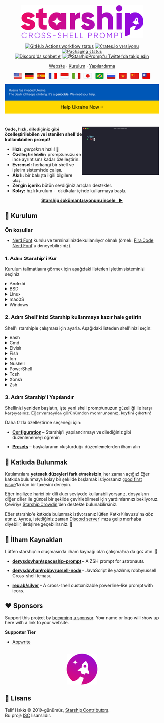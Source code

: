 <p align="center">
  <img
    width="400"
    src="https://raw.githubusercontent.com/starship/starship/master/media/logo.png"
    alt="Starship – Cross-shell prompt"
 />
</p>

<p align="center">
  <a href="https://github.com/starship/starship/actions"
    ><img
      src="https://img.shields.io/github/actions/workflow/status/starship/starship/workflow.yml?branch=master&label=workflow&style=flat-square"
      alt="GitHub Actions workflow status"
 /></a>
  <a href="https://crates.io/crates/starship"
    ><img
      src="https://img.shields.io/crates/v/starship?style=flat-square"
      alt="Crates.io versiyonu"
 /></a>
  <a href="https://repology.org/project/starship/versions"
    ><img
      src="https://img.shields.io/repology/repositories/starship?label=in%20repositories&style=flat-square"
      alt="Packaging status" /></a
><br />
  <a href="https://discord.gg/starship"
    ><img
      src="https://img.shields.io/discord/567163873606500352?label=discord&logoColor=white&style=flat-square"
      alt="Discord'da sohbet et"
 /></a>
  <a href="https://twitter.com/StarshipPrompt"
    ><img
      src="https://img.shields.io/badge/twitter-@StarshipPrompt-1DA1F3?style=flat-square"
      alt="@StarshipPrompt'u Twitter'da takip edin"
 /></a>
</p>

<p align="center">
  <a href="https://starship.rs">Website</a>
  ·
  <a href="#🚀-installation">Kurulum</a>
  ·
  <a href="https://starship.rs/config/">Yapılandırma</a>
</p>

<p align="center">
  <a href="https://github.com/starship/starship/blob/master/README.md"
    ><img
      height="20"
      src="https://raw.githubusercontent.com/starship/starship/master/media/flag-us.png"
      alt="İngilizce"
 /></a>
  &nbsp;
  <a
    href="https://github.com/starship/starship/blob/master/docs/de-DE/guide/README.md"
    ><img
      height="20"
      src="https://raw.githubusercontent.com/starship/starship/master/media/flag-de.png"
      alt="Almanca"
 /></a>
  &nbsp;
  <a
    href="https://github.com/starship/starship/blob/master/docs/es-ES/guide/README.md"
    ><img
      height="20"
      src="https://raw.githubusercontent.com/starship/starship/master/media/flag-es.png"
      alt="İspanyolca"
 /></a>
  &nbsp;
  <a
    href="https://github.com/starship/starship/blob/master/docs/fr-FR/guide/README.md"
    ><img
      height="20"
      src="https://raw.githubusercontent.com/starship/starship/master/media/flag-fr.png"
      alt="Fransızca"
 /></a>
  &nbsp;
  <a
    href="https://github.com/starship/starship/blob/master/docs/id-ID/guide/README.md"
    ><img
      height="20"
      src="https://raw.githubusercontent.com/starship/starship/master/media/flag-id.png"
      alt="Endonezyaca"
 /></a>
  &nbsp;
  <a
    href="https://github.com/starship/starship/blob/master/docs/it-IT/guide/README.md"
    ><img
      height="20"
      src="https://raw.githubusercontent.com/starship/starship/master/media/flag-it.png"
      alt="İtalyanca"
 /></a>
  &nbsp;
  <a
    href="https://github.com/starship/starship/blob/master/docs/ja-JP/guide/README.md"
    ><img
      height="20"
      src="https://raw.githubusercontent.com/starship/starship/master/media/flag-jp.png"
      alt="Japonca"
 /></a>
  &nbsp;
  <a
    href="https://github.com/starship/starship/blob/master/docs/pt-BR/guide/README.md"
    ><img
      height="20"
      src="https://raw.githubusercontent.com/starship/starship/master/media/flag-br.png"
      alt="Brezilya Portekizcesi"
 /></a>
  &nbsp;
  <a
    href="https://github.com/starship/starship/blob/master/docs/ru-RU/guide/README.md"
    ><img
      height="20"
      src="https://raw.githubusercontent.com/starship/starship/master/media/flag-ru.png"
      alt="Rusça"
 /></a>
  &nbsp;
  <a
    href="https://github.com/starship/starship/blob/master/docs/vi-VN/guide/README.md"
    ><img
      height="20"
      src="https://raw.githubusercontent.com/starship/starship/master/media/flag-vn.png"
      alt="Vietnamca"
 /></a>
  &nbsp;
  <a
    href="https://github.com/starship/starship/blob/master/docs/zh-CN/guide/README.md"
    ><img
      height="20"
      src="https://raw.githubusercontent.com/starship/starship/master/media/flag-cn.png"
      alt="Basitleştirilmiş Çince"
 /></a>
  &nbsp;
  <a
    href="https://github.com/starship/starship/blob/master/docs/zh-TW/guide/README.md"
    ><img
      height="20"
      src="https://raw.githubusercontent.com/starship/starship/master/media/flag-tw.png"
      alt="Geleneksel Çince"
 /></a>
</p>

[![SWUbanner](https://raw.githubusercontent.com/vshymanskyy/StandWithUkraine/main/banner2-direct.svg)](https://vshymanskyy.github.io/StandWithUkraine)

<h1></h1>

<img
  src="https://raw.githubusercontent.com/starship/starship/master/media/demo.gif"
  alt="iTerm2 ve Snazzy temalı Starship"
  width="50%"
  align="right"
 />

**Sade, hızlı, dilediğiniz gibi özelleştirilebilen ve istenilen shell'de kullanılabilen prompt!**

- **Hızlı:** _gerçekten_ hızlı! 🚀
- **Özelleştirilebilir:** promptunuzu en ince ayrıntısına kadar özelleştirin.
- **Evrensel:** herhangi bir shell ve işletim sisteminde çalışır.
- **Akıllı:** bir bakışta ilgili bilgilere ulaş.
- **Zengin içerik:** bütün sevdiğiniz araçları destekler.
- **Kolay:** hızlı kurulum -  dakikalar içinde kullanmaya başla.

<p align="center">
<a href="https://starship.rs/config/"><strong>Starship dokümantasyonunu incele &nbsp;&nbsp;▶</strong></a>
</p>

<a name="🚀-installation"></a>

## 🚀 Kurulum

### Ön koşullar

- [Nerd Font](https://www.nerdfonts.com/) kurulu ve terminalinizde kullanılıyor olmalı (örnek: [Fira Code Nerd Font](https://www.nerdfonts.com/font-downloads)'u deneyebilirsiniz).

### 1. Adım Starship'i Kur

Kurulum talimatlarını görmek için aşağıdaki listeden işletim sisteminizi seçiniz:

<details>
<summary>Android</summary>

Starship'i herhangi bir paket yöneticisi ile yükleyin:

| Depo                                                                              | Talimatlar             |
| --------------------------------------------------------------------------------- | ---------------------- |
| [Termux](https://github.com/termux/termux-packages/tree/master/packages/starship) | `pkg install starship` |

</details>

<details>
<summary>BSD</summary>

Starship'i herhangi bir paket yöneticisi ile yükleyin:

| Dağıtım                    | Depo                                                     | Talimatlar                        |
| -------------------------- | -------------------------------------------------------- | --------------------------------- |
| **_Herhangi bir dağıtım_** | **[crates.io](https://crates.io/crates/starship)**       | `cargo install starship --locked` |
| FreeBSD                    | [FreshPorts](https://www.freshports.org/shells/starship) | `pkg install starship`            |
| NetBSD                     | [pkgsrc](https://pkgsrc.se/shells/starship)              | `pkgin install starship`          |

</details>

<details>
<summary>Linux</summary>

Sisteminiz için son sürümü yükleyin:

```sh
curl -sS https://starship.rs/install.sh | sh
```

Alternatif olarak aşağıdaki paket yöneticileri ile de Starship'i yükleyebilirsiniz:

| Dağıtım                    | Depo                                                                                            | Talimatlar                                                                     |
| -------------------------- | ----------------------------------------------------------------------------------------------- | ------------------------------------------------------------------------------ |
| **_Herhangi bir dağıtım_** | **[crates.io](https://crates.io/crates/starship)**                                              | `cargo install starship --locked`                                              |
| _Herhangi bir dağıtım_     | [conda-forge](https://anaconda.org/conda-forge/starship)                                        | `conda install -c conda-forge starship`                                        |
| _Herhangi bir dağıtım_     | [Linuxbrew](https://formulae.brew.sh/formula/starship)                                          | `brew install starship`                                                        |
| _Herhangi bir dağıtım_     | [Snapcraft](https://snapcraft.io/starship)                                                      | `snap install --edge starship`                                                 |
| Alpine Linux 3.13+         | [Alpine Linux Packages](https://pkgs.alpinelinux.org/packages?name=starship)                    | `apk add starship`                                                             |
| Arch Linux                 | [Arch Linux Community](https://archlinux.org/packages/extra/x86_64/starship)                    | `pacman -S starship`                                                           |
| CentOS 7+                  | [Copr](https://copr.fedorainfracloud.org/coprs/atim/starship)                                   | `dnf copr enable atim/starship` <br /> `dnf install starship` |
| Gentoo                     | [Gentoo Packages](https://packages.gentoo.org/packages/app-shells/starship)                     | `emerge app-shells/starship`                                                   |
| Manjaro                    |                                                                                                 | `pacman -S starship`                                                           |
| NixOS                      | [nixpkgs](https://github.com/NixOS/nixpkgs/blob/master/pkgs/tools/misc/starship/default.nix)    | `nix-env -iA nixpkgs.starship`                                                 |
| Void Linux                 | [Void Linux Packages](https://github.com/void-linux/void-packages/tree/master/srcpkgs/starship) | `xbps-install -S starship`                                                     |

</details>

<details>
<summary>macOS</summary>

Sisteminiz için son sürümü yükleyin:

```sh
curl -sS https://starship.rs/install.sh | sh
```

Alternatif olarak aşağıdaki paket yöneticileri ile de Starship'i yükleyebilirsiniz:

| Depo                                                     | Talimatlar                              |
| -------------------------------------------------------- | --------------------------------------- |
| **[crates.io](https://crates.io/crates/starship)**       | `cargo install starship --locked`       |
| [conda-forge](https://anaconda.org/conda-forge/starship) | `conda install -c conda-forge starship` |
| [Homebrew](https://formulae.brew.sh/formula/starship)    | `brew install starship`                 |
| [MacPorts](https://ports.macports.org/port/starship)     | `port install starship`                 |

</details>

<details>
<summary>Windows</summary>

Sisteminiz için en son sürümü [releases bölümündeki](https://github.com/starship/starship/releases/latest) MSI yükleyicileri ile yükleyin.

Starship'i herhangi bir paket yöneticisi ile yükleyin:

| Depo                                                                                         | Talimatlar                              |
| -------------------------------------------------------------------------------------------- | --------------------------------------- |
| **[crates.io](https://crates.io/crates/starship)**                                           | `cargo install starship --locked`       |
| [Chocolatey ](https://community.chocolatey.org/packages/starship)                            | `choco install starship`                |
| [conda-forge](https://anaconda.org/conda-forge/starship)                                     | `conda install -c conda-forge starship` |
| [Scoop](https://github.com/ScoopInstaller/Main/blob/master/bucket/starship.json)             | `scoop install starship`                |
| [winget](https://github.com/microsoft/winget-pkgs/tree/master/manifests/s/Starship/Starship) | `winget install --id Starship.Starship` |

</details>

### 2. Adım Shell'inizi Starship kullanmaya hazır hale getirin

Shell'ı starshiple çalışması için ayarla. Aşağıdaki listeden shell'inizi seçin:

<details>
<summary>Bash</summary>

`~/.bashrc` dosyasının sonuna ekleyin:

```sh
eval "$(starship init bash)"
```

</details>

<details>
<summary>Cmd</summary>

Cmd ıle beraber [Clink](https://chrisant996.github.io/clink/clink.html) (v1.2.30+) kullanmalısınız. `%LocalAppData%\clink\starship.lua` dosyasını belirtilen dizinde aşağıdaki kod içeriği olacak şekilde oluşturun:

```lua
load(io.popen('starship init cmd'):read("*a"))()
```

</details>

<details>
<summary>Elvish</summary>

`~/.elvish/rc.elv` dosyasının sonuna ekleyin:

```sh
eval (starship init elvish)
```

Not: Elvish v0.18'den sonraki sürümler desteklenmektedir

</details>

<details>
<summary>Fish</summary>

`~/.config/fish/config.fish` dosyasının sonuna ekleyin:

```fish
starship init fish | source
```

</details>

<details>
<summary>Ion</summary>

`~/.config/ion/initrc` dosyasının sonuna ekleyin:

```sh
eval $(starship init ion)
```

</details>

<details>
<summary>Nushell</summary>

Nushell env dosyanızın sonuna aşağıdakileri ekleyin (Nushell'de `$nu.env-path` komutunu çalıştırarak bulabilirsiniz):

```sh
mkdir ~/.cache/starship
starship init nu | save -f ~/.cache/starship/init.nu
```

Aşağıdaki kodu Nushell ayarlarınızın (`$nu.config-path` komutu ile ulaşabilirsiniz) sonuna ekleyin:

```sh
source ~/.cache/starship/init.nu
```

Not: Nushell v0.73'tan sonraki sürümler desteklenmektedir

</details>

<details>
<summary>PowerShell</summary>

Aşağıdaki kodu PowerShell ayarlarınızın (`$PROFILE` komutu ile ulaşabilirsiniz) sonuna ekleyin:

```powershell
Invoke-Expression (&starship init powershell)
```

</details>

<details>
<summary>Tcsh</summary>

`~/.tcshrc` dosyasının sonuna ekleyın:

```sh
eval `starship init tcsh`
```

</details>

<details>
<summary>Xonsh</summary>

`~/.xonshrc` dosyasının sonuna ekleyin:

```python
execx($(starship init xonsh))
```

</details>

<details>
<summary>Zsh</summary>

`~/.zshrc` dosyasının sonuna ekleyin:

```sh
eval "$(starship init zsh)"
```

</details>

### 3. Adım Starship'i Yapılandır

Shellinizi yeniden başlatın, işte yeni shell promptunuzun güzelliği ile karşı karşıyasınız. Eğer varsayılan görünümden memnunsanız, keyfini çıkartın!

Daha fazla özelleştirme seçeneği için:

- **[Configuration](https://starship.rs/config/)** – Starship'i yapılandırmayı ve dilediğiniz gibi düzenlenemeyi öğrenin

- **[Presets](https://starship.rs/presets/)** – başkalaranın oluşturduğu düzenlemelerden ilham alın

## 🤝 Katkıda Bulunmak

Katılımcılara **yetenek düzeyleri fark etmeksizin**, her zaman açığız! Eğer katkıda bulunmaya kolay bir şekilde başlamak istiyorsanız [good first issue](https://github.com/starship/starship/labels/🌱%20good%20first%20issue)'lardan bir tanesini deneyin.

Eğer ingilizce harici bir dili akıcı seviyede kullanabiliyorsanız, dosyaların diğer diller ile güncel bir şekilde çevirilebilmesi için yardımlarınızı bekliyoruz. Çeviriye [Starship Crowdin](https://translate.starship.rs/)'den destekte bulunabilirsiniz.

Eğer starship'e katkıda bulunmak istiyorsanız lütfen [Katkı Kılavuzu](https://github.com/starship/starship/blob/master/CONTRIBUTING.md)'na göz atınız. Ayrıca, istediğiniz zaman [Discord server](https://discord.gg/8Jzqu3T)'ımıza gelip merhaba diyebilir, iletişime geçebilirsiniz. 👋

## 💭 İlham Kaynakları

Lütfen starship'in oluşmasında ilham kaynağı olan çalışmalara da göz atın. 🙏

- **[denysdovhan/spaceship-prompt](https://github.com/denysdovhan/spaceship-prompt)** – A ZSH prompt for astronauts.

- **[denysdovhan/robbyrussell-node](https://github.com/denysdovhan/robbyrussell-node)** - JavaScript ile yazılmış robbyrussell Cross-shell teması.

- **[reujab/silver](https://github.com/reujab/silver)** – A cross-shell customizable powerline-like prompt with icons.

## ❤️ Sponsors

Support this project by [becoming a sponsor](https://github.com/sponsors/starship). Your name or logo will show up here with a link to your website.

**Supporter Tier**

- [Appwrite](https://appwrite.io/)

<p align="center">
    <br>
    <img width="100" src="https://raw.githubusercontent.com/starship/starship/master/media/icon.png" alt="Starship roket simgesi">
</p>

## 📝 Lisans

Telif Hakkı © 2019-günümüz, [Starship Contributors](https://github.com/starship/starship/graphs/contributors). <br /> Bu proje [ISC](https://github.com/starship/starship/blob/master/LICENSE) lisanslıdır.
